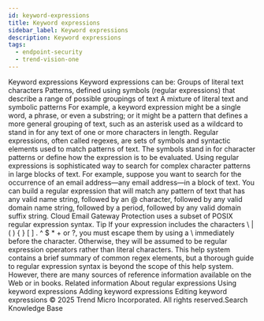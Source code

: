 ```yaml
---
id: keyword-expressions
title: Keyword expressions
sidebar_label: Keyword expressions
description: Keyword expressions
tags:
  - endpoint-security
  - trend-vision-one
---
```


 Keyword expressions Keyword expressions can be: Groups of literal text characters Patterns, defined using symbols (regular expressions) that describe a range of possible groupings of text A mixture of literal text and symbolic patterns For example, a keyword expression might be a single word, a phrase, or even a substring; or it might be a pattern that defines a more general grouping of text, such as an asterisk used as a wildcard to stand in for any text of one or more characters in length. Regular expressions, often called regexes, are sets of symbols and syntactic elements used to match patterns of text. The symbols stand in for character patterns or define how the expression is to be evaluated. Using regular expressions is sophisticated way to search for complex character patterns in large blocks of text. For example, suppose you want to search for the occurrence of an email address—any email address—in a block of text. You can build a regular expression that will match any pattern of text that has any valid name string, followed by an @ character, followed by any valid domain name string, followed by a period, followed by any valid domain suffix string. Cloud Email Gateway Protection uses a subset of POSIX regular expression syntax. Tip If your expression includes the characters \ | ( ) { } [ ] . ^ $ * + or ?, you must escape them by using a \ immediately before the character. Otherwise, they will be assumed to be regular expression operators rather than literal characters. This help system contains a brief summary of common regex elements, but a thorough guide to regular expression syntax is beyond the scope of this help system. However, there are many sources of reference information available on the Web or in books. Related information About regular expressions Using keyword expressions Adding keyword expressions Editing keyword expressions © 2025 Trend Micro Incorporated. All rights reserved.Search Knowledge Base